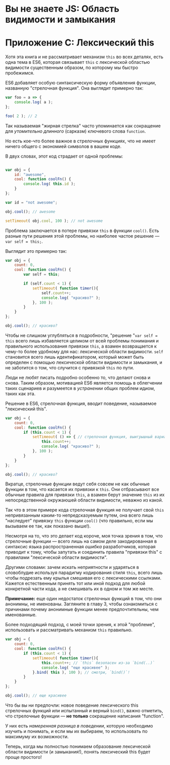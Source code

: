# Вы не знаете JS: Область видимости и замыкания
# Приложение C: Лексический this

Хотя эта книга и не рассматривает механизм `this` во всех деталях, есть одна тема в ES6, которая связывает `this` с лексической областью видимости существенным образом, по которому мы быстро пробежимся.

ES6 добавляет особую синтаксическую форму объявления функции, названную "стрелочная функция". Она выглядит примерно так:

```js
var foo = a => {
	console.log( a );
};

foo( 2 ); // 2
```

Так называемая "жирная стрелка" часто упоминается как сокращение для *утомительно длинного* (сарказм) ключевого слова `function`.

Но есть кое-что более важное в стрелочных функциях, что не имеет ничего общего с экономией символов в вашем коде.

В двух словах, этот код страдает от одной проблемы:

```js

var obj = {
	id: "awesome",
	cool: function coolFn() {
		console.log( this.id );
	}
};

var id = "not awesome";

obj.cool(); // awesome

setTimeout( obj.cool, 100 ); // not awesome
```

Проблема заключается в потере привязки `this` в функции `cool()`. Есть разные пути решения этой проблемы, но наиболее частое решение — `var self = this;`.

Выглядит это примерно так:

```js
var obj = {
	count: 0,
	cool: function coolFn() {
		var self = this;

		if (self.count < 1) {
			setTimeout( function timer(){
				self.count++;
				console.log( "красиво?" );
			}, 100 );
		}
	}
};

obj.cool(); // красиво?
```

Чтобы не слишком углубляться в подробности, "решение "`var self = this` всего лишь избавляется целиком от всей проблемы понимания и правильного использования привязки `this`, а взамен возвращается к чему-то более удобному для нас: лексической области видимости. `self` становится всего лишь идентификатором, который может быть определен с помощью лексической области видимости и замыкания, и не заботится о том, что случится с привязкой `this` по пути.

Люди не любят писать подробно особенно то, что делают снова и снова. Таким образом, мотивацией ES6 является помощь в облегчении таких сценариев и разумеется в *устранении* общих проблем идиом, таких как эта.

Решение в ES6, стрелочная функция, вводит поведение, называемое "лексический  this".

```js
var obj = {
	count: 0,
	cool: function coolFn() {
		if (this.count < 1) {
			setTimeout( () => { // стрелочная функция, выигрышный вариант?
				this.count++;
				console.log( "красиво?" );
			}, 100 );
		}
	}
};

obj.cool(); // красиво?
```

Вкратце, стрелочные функции ведут себя совсем не как обычные функции в том, что касается их привязки к `this`. Они отбрасывают все обычные правила для привязки `this`, а взамен берут значение `this` из их непосредственной окружаюшей области видимости, неважно из какой.

Так что в этом примере кода стрелочная функция не получает свой `this` непривязанным каким-то непредсказуемым путем, она всего лишь "наследует" привязку `this` функции `cool()` (что правильно, если мы вызываем ее так, как показано выше!).

Несмотря на то, что это делает код короче, моя точка зрения в том, что  стрелочные функции — всего лишь на самом деле закодированная в синтаксис языка распространенная *ошибка* разработчиков, которая приводит к тому, чтобы запутать и соединить правила "привязки this" с правилами "лексической области видимости".

Другими словами: зачем искать неприятности и ударяться в словоблудие используя парадигму кодирования стиля `this`, всего лишь чтобы подрезать ему крылья смешивая его с лексическими ссылками. Кажется естественным принять тот или иной подход для любой конкретной части кода, а не смешивать их в одном и том же месте.

**Примечание:** еще один недостаток стрелочных функций в том, что они анонимны, не именованы. Загляните в главу 3, чтобы ознакомиться с причинами почему анонимные функции менее предпочтительны, чем именованные.

Более подходящий подход, с моей точки зрения, к этой "проблеме", использовать  и рассматривать механизм `this` правильно.

```js
var obj = {
	count: 0,
	cool: function coolFn() {
		if (this.count < 1) {
			setTimeout( function timer(){
				this.count++; // `this` безопасен из-за `bind(..)`
				console.log( "еще красивее" );
			}.bind( this ), 100 ); // смотри, `bind()`!
		}
	}
};

obj.cool(); // еще красивее
```

Что бы вы ни предпочли: новое поведение лексического this стрелочных функций или испытанный и верный `bind()`, важно отметить, что стрелочные функции —  **не только** сокращение написания "function".

У них есть *намеренная разница в поведении*, которую необходимо изучить и понимать, и если мы их выбираем, то использовать по максимуму их возможности.

Теперь, когда мы полностью понимаем образование лексической области видимости (и замыкания!), понять лексический this будет проще простого!

